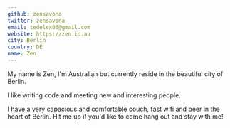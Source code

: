 ```yaml
---
github: zensavona
twitter: zensavona
email: tedelex06@gmail.com
website: https://zen.id.au
city: Berlin
country: DE
name: Zen
---
```


My name is Zen, I'm Australian but currently reside in the beautiful city of Berlin.

I like writing code and meeting new and interesting people.

I have a very capacious and comfortable couch, fast wifi and beer in the heart of Berlin. Hit me up if you'd like to come hang out and stay with me!
